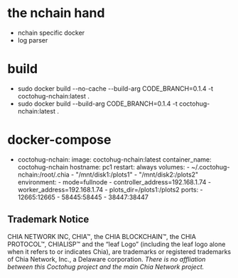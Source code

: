 # the nchain hand
- nchain specific docker
- log parser

# build
- sudo docker build --no-cache --build-arg CODE_BRANCH=0.1.4 -t coctohug-nchain:latest .
- sudo docker build --build-arg CODE_BRANCH=0.1.4 -t coctohug-nchain:latest .

# docker-compose
- coctohug-nchain: 
        image: coctohug-nchain:latest 
        container_name: coctohug-nchain
        hostname: pc1 
        restart: always 
        volumes: 
            - ~/.coctohug-nchain:/root/.chia 
            - "/mnt/disk1:/plots1" 
            - "/mnt/disk2:/plots2" 
        environment: 
            - mode=fullnode 
            - controller_address=192.168.1.74 
            - worker_address=192.168.1.74
            - plots_dir=/plots1:/plots2 
        ports: 
            - 12665:12665 
            - 58445:58445 
            - 38447:38447

## Trademark Notice
CHIA NETWORK INC, CHIA™, the CHIA BLOCKCHAIN™, the CHIA PROTOCOL™, CHIALISP™ and the “leaf Logo” (including the leaf logo alone when it refers to or indicates Chia), are trademarks or registered trademarks of Chia Network, Inc., a Delaware corporation. *There is no affliation between this Coctohug project and the main Chia Network project.*
 
 
 
 

